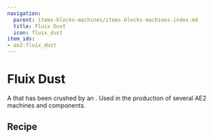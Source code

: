 ```yaml
---
navigation:
  parent: items-blocks-machines/items-blocks-machines-index.md
  title: Fluix Dust
  icon: fluix_dust
item_ids:
- ae2:fluix_dust
---
```


# Fluix Dust

<ItemImage id="fluix_dust" scale="4" />

A <ItemLink id="fluix_crystal" /> that has been crushed by an <ItemLink id="inscriber" />. Used in the production of
several AE2 machines and components.

## Recipe

<RecipeFor id="fluix_dust" />
